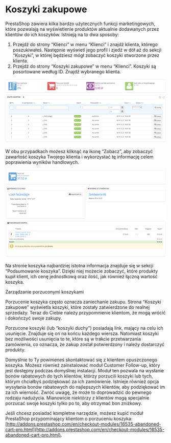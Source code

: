 # Koszyki zakupowe

PrestaShop zawiera kilka bardzo użytecznych funkcji marketingowych, które pozwalają na wyświetlenie produktów aktualnie dodawanych przez klientów do ich koszyków. Istnieją na to dwa sposoby:

1. Przejdź do strony “Klienci” w menu “Klienci” i znajdź klienta, którego poszukiwałeś. Następnie wyświetl jego profil i zjedź w dół aż do sekcji “Koszyki”, w której będziesz mógł zobaczyć koszyki stworzone przez klienta.
2. Przejdź do strony “Koszyki zakupowe” w menu “Klienci”. Koszyki są posortowane według ID. Znajdź wybranego klienta.

![](../../../.gitbook/assets/30245340.png)

W obu przypadkach możesz kliknąć na ikonę “Zobacz”, aby zobaczyć zawartość koszyka Twojego klienta i wykorzystać tę informację celem poprawienia wyników handlowych.

![](../../../.gitbook/assets/30245342.png)

Na stronie koszyka najbardziej istotna informacja znajduje się w sekcji “Podsumowanie koszyka”. Dzięki niej możecie zobaczyć, które produkty kupił klient, ich cenę jednostkową oraz ilość, jak również łączną wartość koszyka.

Zarządzanie porzuconymi koszykami

Porzucenie koszyka często oznacza zaniechanie zakupu. Strona “Koszyki zakupowe” wyświetla koszyki, które zostały zatwierdzone do realnej sprzedaży. Teraz do Ciebie należy przypomnienie klientom, że mogą wrócić i dokończyć swoje zakupy.

Porzucone koszyki (lub “koszyki duchy”) posiadają link, mający na celu ich usunięcie. Znajduje się on na końcu każdego wiersza. Natomiast koszyki bez możliwości usunięcia to te, które są w trakcie przetwarzania zamówienia, co oznacza, że zakup został potwierdzony i należy dostarczyć produkty.

Domyślnie to Ty powinieneś skontaktować się z klientem opuszczonego koszyka. Możesz również zainstalować moduł Customer Follow-up, który jest dostępny podczas domyślnej instalacji. Moduł ten pozwala na wysłanie bonów rabatowych do tych klientów, którzy porzucili koszyki lub tych, którym chciałbyś podziękować za ich zamówienie. Istnieje również opcja wysyłania bonów rabatowych do najlepszych klientów, aby podziękować im za ich wierność. Zwróć uwagę, że może to doprowadzić do pewnego rodzaju nadużycia. Mianowicie niektórzy z  klientów mogą specjalnie porzucać swoje koszyki tylko po to, aby otrzymać bon zniżkowy.

Jeśli chcesz posiadać kompletne narzędzie, możesz kupić moduł PrestaShop przypominający klientom o porzuceniu koszyka: [http://addons.prestashop.com/en/checkout-modules/16535-abandoned-cart-pro.html](http://addons.prestashop.com/en/checkout-modules/16535-abandoned-cart-pro.html).
